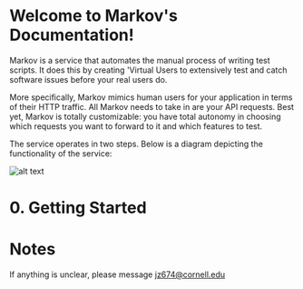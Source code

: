 # Welcome to Markov's Documentation!
 
Markov is a service that automates the manual process of writing test scripts. It does this by creating 'Virtual Users to extensively test and catch software issues before your real users do.
 

More specifically, Markov mimics human users for your application in terms of their HTTP traffic. All Markov needs to take in are your API requests. Best yet, Markov is totally customizable: you have total autonomy in choosing which requests you want to forward to it and which features to test.

The service operates in two steps. Below is a diagram depicting the functionality of the service:


![alt text](https://github.com/jz674/Markov_Documentation/blob/main/Intro_diagram.png)


# 0. Getting Started


# Notes
If anything is unclear, please message jz674@cornell.edu
